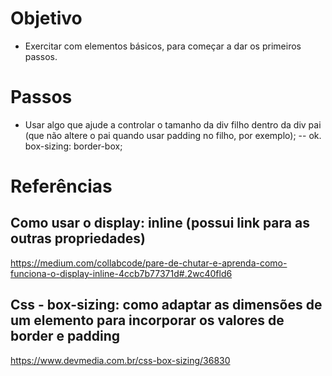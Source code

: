 
# Objetivo

- Exercitar com elementos básicos, para começar a dar os primeiros passos.



# Passos

- Usar algo que ajude a controlar o tamanho da div filho dentro da div pai (que não altere o pai quando usar padding no filho, por exemplo); -- ok. box-sizing: border-box;



# Referências

## Como usar o display: inline (possui link para as outras propriedades)

 https://medium.com/collabcode/pare-de-chutar-e-aprenda-como-funciona-o-display-inline-4ccb7b77371d#.2wc40fld6


## Css - box-sizing: como adaptar as dimensões de um elemento para incorporar os valores de border e padding

https://www.devmedia.com.br/css-box-sizing/36830